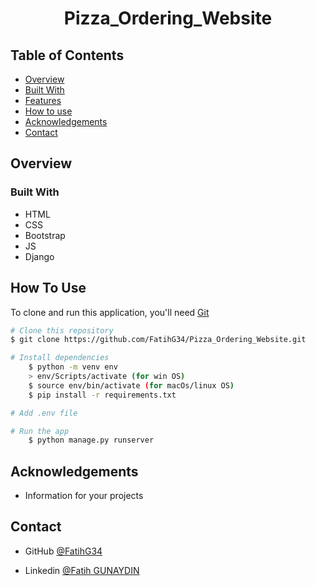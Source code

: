 <!-- Please update value in the {}  -->

<h1 align="center">Pizza_Ordering_Website</h1>


<!-- <div align="center">
  <h3>
    <a href="https://{your-demo-link.your-domain}">
      Demo
    </a>
     | 
    <a href="https://{your-url-to-the-solution}">
      Project
    </a>
 
  </h3>
</div> -->

<!-- TABLE OF CONTENTS -->

## Table of Contents

- [Overview](#overview)
- [Built With](#built-with)
- [Features](#features)
- [How to use](#how-to-use)
- [Acknowledgements](#acknowledgements)
- [Contact](#contact)

<!-- OVERVIEW -->

## Overview

<!-- ![screenshot](https://user-images.githubusercontent.com/16707738/92399059-5716eb00-f132-11ea-8b14-bcacdc8ec97b.png) -->

### Built With

<!-- This section should list any major frameworks that you built your project using. Here are a few examples.-->

- HTML
- CSS
- Bootstrap
- JS
- Django

## How To Use

<!-- This is an example, please update according to your application -->

To clone and run this application, you'll need [Git](https://github.com/FatihG34/Pizza_Ordering_Website.git) 
```bash
# Clone this repository
$ git clone https://github.com/FatihG34/Pizza_Ordering_Website.git

# Install dependencies
    $ python -m venv env
    > env/Scripts/activate (for win OS)
    $ source env/bin/activate (for macOs/linux OS)
    $ pip install -r requirements.txt

# Add .env file

# Run the app
    $ python manage.py runserver
```

## Acknowledgements
- Information for your projects

## Contact

<!-- - Website [your-website.com](https://{your-web-site-link}) -->
- GitHub [@FatihG34](https://github.com/FatihG34)

- Linkedin [@Fatih GUNAYDIN](hhttps://www.linkedin.com/in/fatih-gunaydin/)
<!-- - Twitter [@your-twitter](https://{twitter.com/your-username}) -->
